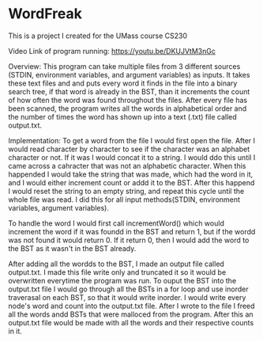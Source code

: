 # WordFreak
This is a project I created for the UMass course CS230

Video Link of program running: https://youtu.be/DKUJVtM3nGc

Overview:
This program can take multiple files from 3 different sources (STDIN, environment variables, and argument variables) as inputs. It takes these text files and and
puts every word it finds in the file into a binary search tree, if that word is already in the BST, than it increments the count of how often the word was found
throughout the files. After every file has been scanned, the program writes all the words in alphabetical order and the number of times the word has shown up into
a text (.txt) file called output.txt. 


Implementation: 
To get a word from the file I would first open the file. After I would read character by character to see if the character was an alphabet character
or not. If it was I would concat it to a string. I would ddo this until I came across a cahracter that was not an alphabetic character.
When this happended I would take the string that was made, which had the word in it, and I would either increment count or addd it to the BST. 
After this happend I would reset the string to an empty string, and repeat this cycle until the whole file was read. 
I did this for all input methods(STDIN, environment variables, argument variables).

To handle the word I would first call incrementWord() which would increment the word if it was foundd in the BST and return 1, but if the wordd was not found it would return 0. If it return 0, then I would add the word to the BST as it wasn't in the BST already. 

After adding all the wordds to the BST, I made an output file called output.txt.
I made this file write only and truncated it so it would be overwritten everytime the program was run. 
To ouput the BST into the output.txt file I would go through all the BSTs in a for loop and use inorder traverasal 
on each BST, so that it would write inorder. I would write every node's word and count into the output.txt file. 
After I wrote to the file I freed all the words andd BSTs that were malloced from the program. 
After this an output.txt file would be made with all the words and their respective counts in it.
